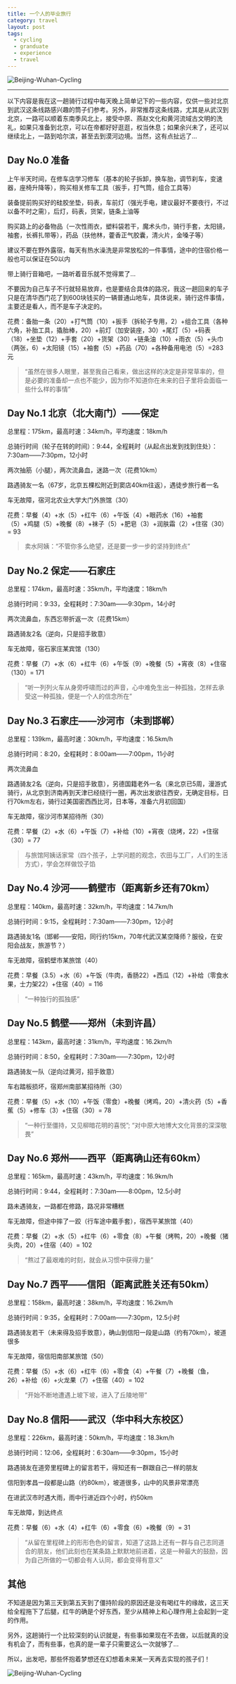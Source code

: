 ```yaml
---
title: 一个人的毕业旅行
category: travel
layout: post
tags:
  - cycling
  - granduate
  - experience
  - travel
---
```


![Beijing-Wuhan-Cycling](/media/image/2012/cycling-beijing-wuhan.jpg)   

---

以下内容是我在这一趟骑行过程中每天晚上简单记下的一些内容，仅供一些对北京到武汉这条线路感兴趣的筒子们参考。另外，非常推荐这条线路，尤其是从武汉到北京，一路可以顺着东南季风北上，接受中原、燕赵文化和黄河流域古文明的洗礼，如果只准备到北京，可以在帝都好好逛逛，权当休息；如果余兴未了，还可以继续北上，一路到哈尔滨，甚至去到漠河边境。当然，这有点扯远了...

## Day No.0 准备

上午半天时间，在修车店学习修车（基本的轮子拆卸，换车胎，调节刹车，变速器，座椅升降等），购买相关修车工具（扳手，打气筒，组合工具等）

装备提前购买好的硅胶坐垫，码表，车前灯（强光手电，建议最好不要夜行，不过以备不时之需），后灯，码表，货架，链条上油等

购买路上的必备物品（一次性雨衣，塑料袋若干，魔术头巾，骑行手套，太阳镜，袖套，长裤扎带等），药品（扶他林，藿香正气胶囊，清火片，金嗓子等）

建议不要在野外露宿，每天有热水澡洗是非常放松的一件事情，途中的住宿价格一般也可以保证在50以内

带上骑行音箱吧，一路听着音乐就不觉得累了…

不要因为自己车子不行就轻易放弃，也是要结合具体的路况，我这一趟回来的车子只是在清华西门花了到600块钱买的一辆普通山地车，具体说来，骑行这件事情，主要还是看人，而不是车子决定的。

花费：备胎一条（20）+打气筒（10）+扳手（拆轮子专用，2）+组合工具（各种六角，补胎工具，撬胎棒，20）+前灯（加安装座，30）+尾灯（5）+码表（18）+坐垫（12）+手套（20）+货架（30）+链条油（10）+雨衣（5）+头巾（两张，6）+太阳镜（15）+袖套（5）+药品（70）+各种备用电池（5）=283元

> “虽然在很多人眼里，甚至我自己看来，做出这样的决定是非常草率的，但是必要的准备却一点也不能少，因为你不知道你在未来的日子里将会面临一些什么样的事情”


## Day No.1 北京（北大南门）——保定

总里程：175km，最高时速：34km/h，平均速度：18km/h

总骑行时间（轮子在转的时间）：9:44，全程耗时（从起点出发到找到住处）：7:30am——7:30pm，12小时

两次抽筋（小腿），两次流鼻血，迷路一次（花费10km）

路遇骑友一名（67岁，北京五棵松附近到窦店40km往返），遇徒步旅行者一名

车无故障，宿河北农业大学大门外旅馆（30）

花费：早餐（4）+水（5）+红牛（6）+午饭（4）+眼药水（16）+袖套（5）+鸡腿（5）+晚餐（8）+袜子（5）+肥皂（3）+润肤霜（2）+住宿（30）= 93

> 卖水阿姨：“不管你多么绝望，还是要一步一步的坚持到终点”


## Day No.2 保定——石家庄

总里程：174km，最高时速：35km/h，平均速度：18km/h

总骑行时间：9:33，全程耗时：7:30am——9:30pm，14小时

两次流鼻血，东西忘带折返一次（花费15km）

路遇骑友2名（逆向，只是招手致意）

车无故障，宿石家庄某宾馆（130）

花费：早餐（7）+水（6）+红牛（6）+午饭（9）+晚餐（5）+宵夜（8）+住宿（130）= 171

> “听一列列火车从身旁呼啸而过的声音，心中难免生出一种孤独，怎样去承受这一种孤独，便是一个人的信念所在”
 

## Day No.3 石家庄——沙河市（未到邯郸）

总里程：139km，最高时速：30km/h，平均速度：16.5km/h

总骑行时间：8:20，全程耗时：8:00am——7:00pm，11小时

两次流鼻血

路遇骑友2名（逆向，只是招手致意），另德国籍老外一名（来北京已5周，漫游式骑行，从北京到济南再到天津已经绕行一圈，再次出发欲往西安，无确定目标，日行70km左右，骑行过美国密西西比河，日本等，准备六月初回国）

车无故障，宿沙河市某招待所（30）

花费：早餐（2）+水（6）+午饭（7）+补给（10）+宵夜（烧烤，22）+住宿（30）= 77

> 与旅馆阿姨话家常（四个孩子，上学问题的观念，农田与工厂，人们的生活方式），学会怎样做饺子馅


## Day No.4 沙河——鹤壁市（距离新乡还有70km）

总里程：140km，最高时速：32km/h，平均速度：14.7km/h

总骑行时间：9:15，全程耗时：7:30am——7:30pm，12小时

路遇骑友1名（邯郸——安阳，同行约15km，70年代武汉某空降师？服役，在安阳会战友，旅游节？）

车无故障，宿鹤壁市某旅馆（40）

花费：早餐（3.5）+水（6）+午饭（牛肉，香肠22）+西瓜（12）+补给（零食水果，士力架22）+住宿（40）= 116

> “一种独行的孤独感”


## Day No.5 鹤壁——郑州（未到许昌）

总里程：143km，最高时速：31km/h，平均速度：16.2km/h

总骑行时间：8:50，全程耗时：7:30am——7:30pm，12小时

路遇骑友一队（逆向过黄河，招手致意）

车右踏板损坏，宿郑州南部某招待所（30）

花费：早餐（5）+水（10）+午饭（零食）+晚餐（烤鸡，20）+清火药（5）+香蕉（5）+修车（3）+住宿（30）= 78

> “一种行至僵持，又见柳暗花明的喜悦”; “对中原大地博大文化背景的深深敬畏”


## Day No.6 郑州——西平（距离确山还有60km）

总里程：165km，最高时速：43km/h，平均速度：16.9km/h

总骑行时间：9:44，全程耗时：7:30am——8:00pm，12.5小时

路未遇骑友，一路都在修路，路况非常糟糕

车无故障，但途中摔了一跤（行车途中戴手套），宿西平某旅馆（40）

花费：早餐（2）+水（5）+红牛（6）+零食（8）+午餐（烤鸭，20）+晚餐（猪头肉，20）+住宿（40）= 102

> “熬过了最艰难的时刻，就会从习惯中获得力量”


## Day No.7 西平——信阳（距离武胜关还有50km）

总里程：158km，最高时速：38km/h，平均速度：16.2km/h

总骑行时间：9:35，全程耗时：7:00am——7:30pm，12.5小时

路遇骑友若干（未来得及招手致意），确山到信阳一段是山路（约有70km），坡道很多

车无故障，宿信阳南部某旅馆（50）

花费：早餐（5）+水（6）+红牛（6）+零食（4）+午餐（7）+晚餐（鱼，26）+补给（6）+火龙果（7）+住宿（40）= 102

> “开始不断地遭遇上坡下坡，进入了丘陵地带”


## Day No.8 信阳——武汉（华中科大东校区）

总里程：226km，最高时速：50km/h，平均速度：18.3km/h

总骑行时间：12:06，全程耗时：6:30am——9:30pm，15小时

路遇骑友在道旁里程碑上的留言若干，得知还有一群跟自己一样的朋友

信阳到孝昌一段都是山路（约80km），坡道很多，山中的风景非常漂亮

在进武汉市时遇大雨，雨中行进近四个小时，约50km

车无故障，到达终点

花费：早餐（6）+水（4）+红牛（6）+零食（6）+晚餐（9）= 31

> “从留在里程碑上的形形色色的留言，知道了这路上还有一群与自己志同道合的朋友，他们此刻也在某条路上默默地前进着，这是一种最大的鼓励，因为自己所做的一切都会有人认同，都会变得有意义”

 
## 其他
不知道是因为第三天到第五天到了僵持阶段的原因还是没有喝红牛的缘故，这三天给全程拖下了后腿，红牛的确是个好东西，至少从精神上和心理作用上会起到一定的作用。

另外，这趟骑行一个比较深刻的认识就是，有些事如果现在不去做，以后就真的没有机会了，而有些事，也真的是一辈子只需要这么一次就够了…

所以，出发吧，那些怀抱着梦想还在幻想着未来某一天再去实现的孩子们！

![Beijing-Wuhan-Cycling](/media/image/2012/beijing-wuhan-cycling.png)   